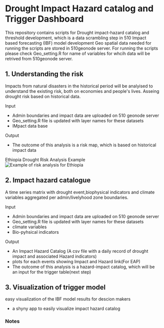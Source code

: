 # Drought Impact Hazard catalog and Trigger Dashboard
This repository contains  scripts for Drought impact-hazard catalog and threshold development, which is a data scrambling step in 510 Impact based forecasting (IBF) model development 
Geo spatial data needed for running the scripts are stored in 510geonode server. For running the scripts please check  Geo_setting.R for name of variables for whcih data will be retrived from 510geonode server.
  
## 1. Understanding the risk
Impacts from natural disasters in the historical period will be analyised to understand the existing risk, both on economies and people's lives.  Asseing drought risk based on historical data.

Input
* Admin boundaries and impact data are uploaded on 510 geonode server
* Geo_setting.R file is updated with layer names for these datasets
* IMpact data base

Output
* The outcome of this analysis is a risk map, which is based on historical impact data 

Ethiopia Drought Risk Analysis Example
![Example of risk analysis for Ethiopia](
https://github.com/rodekruis/IBF-system/tree/master/trigger-model-development/drought/trigger-model/Drought_trigger_dashboard/output/ethiopia_impact.png?raw=true)
 
 
## 2. Impact hazard catalogue
A time series matrix with drought event,biophysical indicators and climate variables aggregated per admin/livelyhood zone boundaries.

Input
* Admin boundaries and impact data are uploaded on 510 geonode server
* Geo_setting.R file is updated with layer names for these datasets
* climate variables
* Bio-pyhsical indicators

Output
* An Impact Hazard Catalog (A csv file with a daily record of drought impact and associated Hazard indicators) 
* plots for each events showing Impact and Hazard link(For EAP)
* The outcome of this analysis is a hazard-impact catalog, which will be an input for the trigger table(next step)


## 3. Visualization of trigger model
easy visualization of the IBF model results for descion makers 

* a shyny app to easily visualize impact hazard catalog 
    
### Notes      
